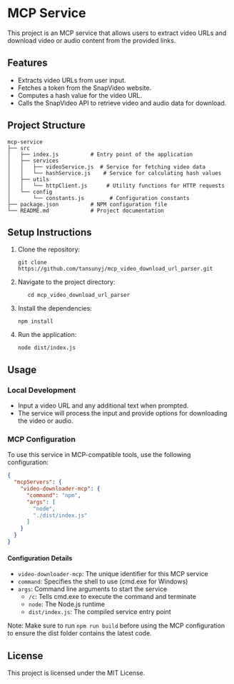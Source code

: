 # MCP Service

This project is an MCP service that allows users to extract video URLs and download video or audio content from the provided links.

## Features

- Extracts video URLs from user input.
- Fetches a token from the SnapVideo website.
- Computes a hash value for the video URL.
- Calls the SnapVideo API to retrieve video and audio data for download.

## Project Structure

```
mcp-service
├── src
│   ├── index.js          # Entry point of the application
│   ├── services
│   │   ├── videoService.js  # Service for fetching video data
│   │   └── hashService.js    # Service for calculating hash values
│   ├── utils
│   │   └── httpClient.js      # Utility functions for HTTP requests
│   └── config
│       └── constants.js        # Configuration constants
├── package.json          # NPM configuration file
└── README.md             # Project documentation
```

## Setup Instructions

1. Clone the repository:
   ```
   git clone https://github.com/tansunyj/mcp_video_download_url_parser.git

   ```

2. Navigate to the project directory:
   ```
      cd mcp_video_download_url_parser
   ```

3. Install the dependencies:
   ```
   npm install
   ```

4. Run the application:
   ```
   node dist/index.js
   ```

## Usage

### Local Development
- Input a video URL and any additional text when prompted.
- The service will process the input and provide options for downloading the video or audio.

### MCP Configuration
To use this service in MCP-compatible tools, use the following configuration:

```json
{
  "mcpServers": {
    "video-downloader-mcp": {
      "command": "npm",
      "args": [
        "node",
        "./dist/index.js"
      ]
    }
  }
}
```

#### Configuration Details
- `video-downloader-mcp`: The unique identifier for this MCP service
- `command`: Specifies the shell to use (cmd.exe for Windows)
- `args`: Command line arguments to start the service
  - `/c`: Tells cmd.exe to execute the command and terminate
  - `node`: The Node.js runtime
  - `dist/index.js`: The compiled service entry point

Note: Make sure to run `npm run build` before using the MCP configuration to ensure the dist folder contains the latest code.

## License

This project is licensed under the MIT License.